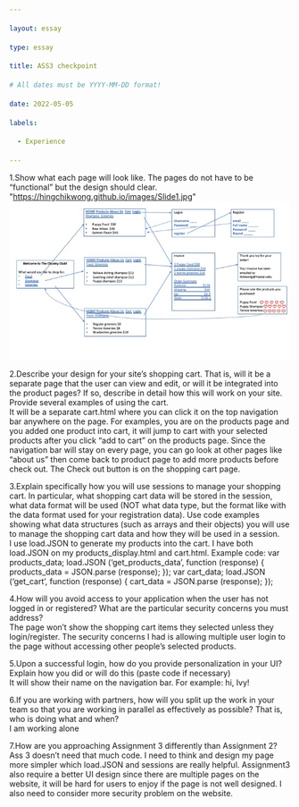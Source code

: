 ```yaml
---

layout: essay

type: essay

title: ASS3 checkpoint

# All dates must be YYYY-MM-DD format!

date: 2022-05-05

labels:

  - Experience

---
```

1.Show what each page will look like. The pages do not have to be “functional” but the design should clear.<br>
"https://hingchikwong.github.io/images/Slide1.jpg"
![alt text](https://github.com/hingchikwong/hingchikwong.github.io/blob/abe1e89b0a6c0b7f1951efd772b8fe17f2aa8396/images/Slide1.jpg?raw=true)

2.Describe your design for your site’s shopping cart. That is, will it be a separate page that the user can view and edit, or will it be integrated into the product pages? If so, describe in detail how this will work on your site. Provide several examples of using the cart.<br>
It will be a separate cart.html where you can click it on the top navigation bar anywhere on the page. For examples, you are on the products page and you added one product into cart, it will jump to cart with your selected products after you click “add to cart” on the products page. Since the navigation bar will stay on every page, you can go look at other pages like “about us” then come back to product page to add more products before check out. The Check out button is on the shopping cart page.


3.Explain specifically how you will use sessions to manage your shopping cart. In particular, what shopping cart data will be stored in the session, what data format will be used (NOT what data type, but the format like with the data format used for your registration data). Use code examples showing what data structures (such as arrays and their objects) you will use to manage the shopping cart data and how they will be used in a session.<br>
I use load.JSON to generate my products into the cart. 
I have both load.JSON on my products_display.html and cart.html.
Example code:
var products_data;
load.JSON (‘get_products_data’, function (response) {
products_data = JSON.parse (response);
});
var cart_data;
load.JSON (‘get_cart’, function (response) {
cart_data = JSON.parse (response);
});
 

4.How will you avoid access to your application when the user has not logged in or registered? What are the particular security concerns you must address?<br>
The page won’t show the shopping cart items they selected unless they login/register. The security concerns I had is allowing multiple user login to the page without accessing other people’s selected products.


5.Upon a successful login, how do you provide personalization in your UI? Explain how you did or will do this (paste code if necessary)<br>
It will show their name on the navigation bar. For example: hi, Ivy!

6.If you are working with partners, how will you split up the work in your team so that you are working in parallel as effectively as possible? That is, who is doing what and when?<br>
I am working alone

7.How are you approaching Assignment 3 differently than Assignment 2?<br>
Ass 3 doesn’t need that much code. I need to think and design my page more simpler which load.JSON and sessions are really helpful. Assignment3 also require a better UI design since there are multiple pages on the website, it will be hard for users to enjoy if the page is not well designed. I also need to consider more security problem on the website.
